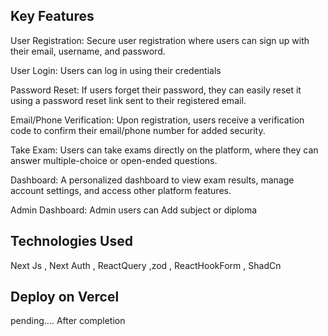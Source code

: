 ## Key Features

User Registration: Secure user registration where users can sign up with their email, username, and password.

User Login: Users can log in using their credentials

Password Reset: If users forget their password, they can easily reset it using a password reset link sent to their registered email.

Email/Phone Verification: Upon registration, users receive a verification code to confirm their email/phone number for added security.

Take Exam: Users can take exams directly on the platform, where they can answer multiple-choice or open-ended questions.

Dashboard: A personalized dashboard to view exam results, manage account settings, and access other platform features.

Admin Dashboard: Admin users can Add subject or diploma

## Technologies Used

Next Js , Next Auth , ReactQuery ,zod , ReactHookForm , ShadCn

## Deploy on Vercel

pending....
After completion
